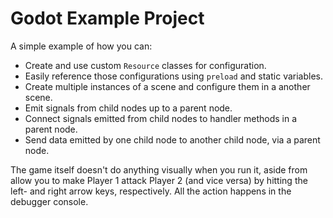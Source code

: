 # Godot Example Project

A simple example of how you can:

* Create and use custom `Resource` classes for configuration.
* Easily reference those configurations using `preload` and static variables.
* Create multiple instances of a scene and configure them in a another scene.
* Emit signals from child nodes up to a parent node.
* Connect signals emitted from child nodes to handler methods in a parent node.
* Send data emitted by one child node to another child node, via a parent node.

The game itself doesn't do anything visually when you run it, aside from allow
you to make Player 1 attack Player 2 (and vice versa) by hitting the left- and
right arrow keys, respectively. All the action happens in the debugger console.
